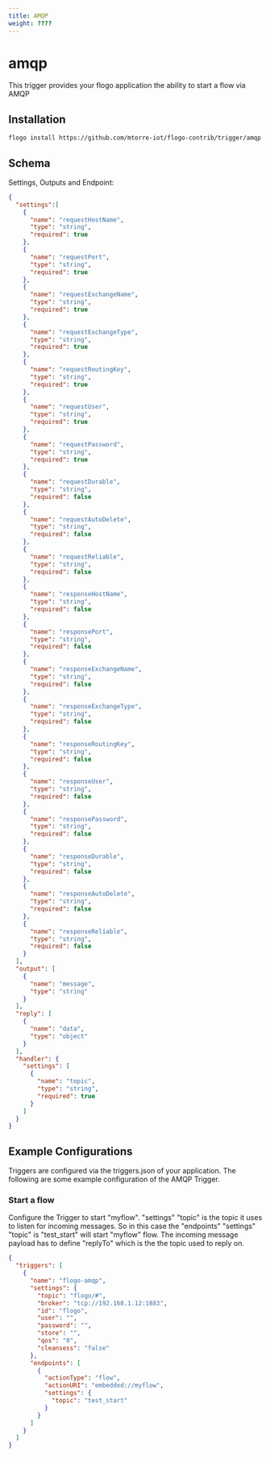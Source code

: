 ```yaml
---
title: AMQP
weight: ????
---
```

# amqp
This trigger provides your flogo application the ability to start a flow via AMQP


## Installation

```bash
flogo install https://github.com/mtorre-iot/flogo-contrib/trigger/amqp
```

## Schema
Settings, Outputs and Endpoint:

```json
{
  "settings":[
    {
      "name": "requestHostName",
      "type": "string",
      "required": true
    },
    {
      "name": "requestPort",
      "type": "string",
      "required": true
    },
    {
      "name": "requestExchangeName",
      "type": "string",
      "required": true
    },
    {
      "name": "requestExchangeType",
      "type": "string",
      "required": true
    },
    {
      "name": "requestRoutingKey",
      "type": "string",
      "required": true
    },
    {
      "name": "requestUser",
      "type": "string",
      "required": true
    },    
    {
      "name": "requestPassword",
      "type": "string",
      "required": true
    },
    {
      "name": "requestDurable",
      "type": "string",
      "required": false
    },
    {
      "name": "requestAutoDelete",
      "type": "string",
      "required": false
    },
    {
      "name": "requestReliable",
      "type": "string",
      "required": false
    },
    {
      "name": "responseHostName",
      "type": "string",
      "required": false
    },
    {
      "name": "responsePort",
      "type": "string",
      "required": false
    },
    {
      "name": "responseExchangeName",
      "type": "string",
      "required": false
    },
    {
      "name": "responseExchangeType",
      "type": "string",
      "required": false
    },
    {
      "name": "responseRoutingKey",
      "type": "string",
      "required": false
    },
    {
      "name": "responseUser",
      "type": "string",
      "required": false
    },    
    {
      "name": "responsePassword",
      "type": "string",
      "required": false
    },
    {
      "name": "responseDurable",
      "type": "string",
      "required": false
    },
    {
      "name": "responseAutoDelete",
      "type": "string",
      "required": false
    },
    {
      "name": "responseReliable",
      "type": "string",
      "required": false
    }
  ],
  "output": [
    {
      "name": "message",
      "type": "string"
    }
  ],
  "reply": [
    {
      "name": "data",
      "type": "object"
    }
  ],
  "handler": {
    "settings": [
      {
        "name": "topic",
        "type": "string",
        "required": true
      }
    ]
  }
}
```

## Example Configurations

Triggers are configured via the triggers.json of your application. The following are some example configuration of the AMQP Trigger.

### Start a flow
Configure the Trigger to start "myflow". "settings" "topic" is the topic it uses to listen for incoming messages. So in this case the "endpoints" "settings" "topic" is "test_start" will start "myflow" flow. The incoming message payload has to define "replyTo" which is the the topic used to reply on.

```json
{
  "triggers": [
    {
      "name": "flogo-amqp",
      "settings": {
        "topic": "flogo/#",
        "broker": "tcp://192.168.1.12:1883",
        "id": "flogo",
        "user": "",
        "password": "",
        "store": "",
        "qos": "0",
        "cleansess": "false"
      },
      "endpoints": [
        {
          "actionType": "flow",
          "actionURI": "embedded://myflow",
          "settings": {
            "topic": "test_start"
          }
        }
      ]
    }
  ]
}
```

